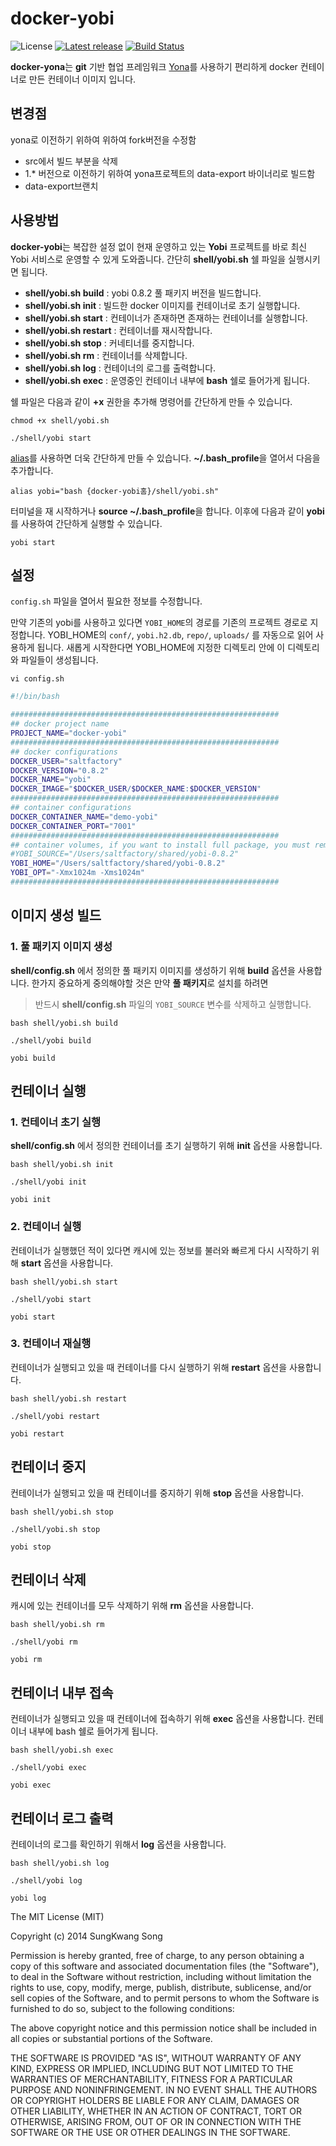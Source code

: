 # docker-yobi

![License](https://img.shields.io/github/license/mashape/apistatus.svg)
[![Latest release](https://img.shields.io/badge/release-v0.8.2-ff69b4.svg)](https://github.com/saltfactory/docker-yobi/releases)
[![Build Status](https://travis-ci.org/saltfactory/docker-yobi.svg)](https://travis-ci.org/saltfactory/docker-yobi)


**docker-yona**는 **git** 기반 협업 프레임워크 [Yona](http://yona.io)를 사용하기 편리하게 docker 컨테이너로 만든 컨테이너 이미지 입니다.


## 변경점
yona로 이전하기 위하여 위하여 fork버전을 수정함

- src에서 빌드 부분을 삭제
- 1.* 버전으로 이전하기 위하여 yona프로젝트의 data-export 바이너리로 빌드함
 - data-export브랜치


## 사용방법

**docker-yobi**는 복잡한 설정 없이 현재 운영하고 있는 **Yobi** 프로젝트를 바로 최신 Yobi 서비스로 운영할 수 있게 도와줍니다.
간단히 **shell/yobi.sh** 쉘 파일을 실행시키면 됩니다.

- **shell/yobi.sh build** : yobi 0.8.2 풀 패키지 버전을 빌드합니다.
- **shell/yobi.sh init** : 빌드한 docker 이미지를 컨테이너로 초기 실행합니다.
- **shell/yobi.sh start** : 컨테이너가 존재하면 존재하는 컨테이너를 실행합니다.
- **shell/yobi.sh restart** : 컨테이너를 재시작합니다.
- **shell/yobi.sh stop** : 커네티너를 중지합니다.
- **shell/yobi.sh rm** : 컨테이너를 삭제합니다.
- **shell/yobi.sh log** : 컨테이너의 로그를 출력합니다.
- **shell/yobi.sh exec** : 운영중인 컨테이너 내부에 **bash** 쉘로 들어가게 됩니다.

쉘 파일은 다음과 같이 **+x** 권한을 추가해 명령어를 간단하게 만들 수 있습니다.

```
chmod +x shell/yobi.sh
```
```
./shell/yobi start
```

[alias](http://www.linfo.org/alias.html)를 사용하면 더욱 간단하게 만들 수 있습니다. **~/.bash_profile**을 열어서 다음을 추가합니다.

```
alias yobi="bash {docker-yobi홈}/shell/yobi.sh"
```

터미널을 재 시작하거나 **source ~/.bash_profile**을 합니다. 이후에 다음과 같이 **yobi** 를 사용하여 간단하게 실행할 수 있습니다.

```
yobi start
```


## 설정

`config.sh` 파일을 열어서 필요한 정보를 수정합니다.

만약 기존의 yobi를 사용하고 있다면 `YOBI_HOME`의 경로를 기존의 프로젝트 경로로 지정합니다.
YOBI_HOME의 `conf/`, `yobi.h2.db`, `repo/`, `uploads/` 를 자동으로 읽어 사용하게 됩니다.
새롭게 시작한다면 YOBI_HOME에 지정한 디렉토리 안에 이 디렉토리와 파일들이 생성됩니다.

```
vi config.sh
```
```bash
#!/bin/bash

############################################################
## docker project name
PROJECT_NAME="docker-yobi"
############################################################
## docker configurations
DOCKER_USER="saltfactory"
DOCKER_VERSION="0.8.2"
DOCKER_NAME="yobi"
DOCKER_IMAGE="$DOCKER_USER/$DOCKER_NAME:$DOCKER_VERSION"
############################################################
## container configurations
DOCKER_CONTAINER_NAME="demo-yobi"
DOCKER_CONTAINER_PORT="7001"
############################################################
## container volumes, if you want to install full package, you must remove YOBI_SOURCE.
#YOBI_SOURCE="/Users/saltfactory/shared/yobi-0.8.2"
YOBI_HOME="/Users/saltfactory/shared/yobi-0.8.2"
YOBI_OPT="-Xmx1024m -Xms1024m"
############################################################
```

## 이미지 생성 빌드

### 1. 풀 패키지 이미지 생성

**shell/config.sh** 에서 정의한 풀 패키지 이미지를 생성하기 위해 **build** 옵션을 사용합니다.
한가지 중요하게 중의해야할 것은 만약 **풀 패키지**로 설치를 하려면

> 반드시 **shell/config.sh** 파일의 `YOBI_SOURCE` 변수를 삭제하고 실행합니다.

```
bash shell/yobi.sh build
```
```
./shell/yobi build
```
```
yobi build
```

## 컨테이너 실행

### 1. 컨테이너 초기 실행
**shell/config.sh** 에서 정의한 컨테이너를 초기 실행하기 위해 **init** 옵션을 사용합니다.

```
bash shell/yobi.sh init
```
```
./shell/yobi init
```
```
yobi init
```

### 2. 컨테이너 실행
컨테이너가 실행했던 적이 있다면 캐시에 있는 정보를 불러와 빠르게 다시 시작하기 위해 **start** 옵션을 사용합니다.

```
bash shell/yobi.sh start
```
```
./shell/yobi start
```
```
yobi start
```

### 3. 컨테이너 재실행
컨테이너가 실행되고 있을 때 컨테이너를 다시 실행하기 위해 **restart** 옵션을 사용합니다.

```
bash shell/yobi.sh restart
```
```
./shell/yobi restart
```
```
yobi restart
```

## 컨테이너 중지

컨테이너가 실행되고 있을 때 컨테이너를 중지하기 위해 **stop** 옵션을 사용합니다.

```
bash shell/yobi.sh stop
```
```
./shell/yobi.sh stop
```
```
yobi stop
```

## 컨테이너 삭제

캐시에 있는 컨테이너를 모두 삭제하기 위해 **rm** 옵션을 사용합니다.

```
bash shell/yobi.sh rm
```
```
./shell/yobi rm
```
```
yobi rm
```

## 컨테이너 내부 접속
컨테이너가 실행되고 있을 때 컨테이너에 접속하기 위해 **exec** 옵션을 사용합니다. 컨테이너 내부에 bash 쉘로 들어가게 됩니다.

```
bash shell/yobi.sh exec
```
```
./shell/yobi exec
```
```
yobi exec
```

## 컨테이너 로그 출력
컨테이너의 로그를 확인하기 위해서 **log** 옵션을 사용합니다.

```
bash shell/yobi.sh log
```
```
./shell/yobi log
```
```
yobi log
```

The MIT License (MIT)

Copyright (c) 2014 SungKwang Song

Permission is hereby granted, free of charge, to any person obtaining a copy
of this software and associated documentation files (the "Software"), to deal
in the Software without restriction, including without limitation the rights
to use, copy, modify, merge, publish, distribute, sublicense, and/or sell
copies of the Software, and to permit persons to whom the Software is
furnished to do so, subject to the following conditions:

The above copyright notice and this permission notice shall be included in all
copies or substantial portions of the Software.

THE SOFTWARE IS PROVIDED "AS IS", WITHOUT WARRANTY OF ANY KIND, EXPRESS OR
IMPLIED, INCLUDING BUT NOT LIMITED TO THE WARRANTIES OF MERCHANTABILITY,
FITNESS FOR A PARTICULAR PURPOSE AND NONINFRINGEMENT. IN NO EVENT SHALL THE
AUTHORS OR COPYRIGHT HOLDERS BE LIABLE FOR ANY CLAIM, DAMAGES OR OTHER
LIABILITY, WHETHER IN AN ACTION OF CONTRACT, TORT OR OTHERWISE, ARISING FROM,
OUT OF OR IN CONNECTION WITH THE SOFTWARE OR THE USE OR OTHER DEALINGS IN THE
SOFTWARE.
